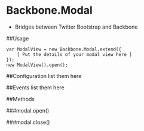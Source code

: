 Backbone.Modal
==============

- Bridges between Twitter Bootstrap and Backbone

##Usage

    var ModalView = new Backbone.Modal.extend({
        [ Put the details of your modal view here ]
    });
    new ModalView().open();

##Configuration
list them here

##Events
list them here

##Methods

###modal.open()

###modal.close()